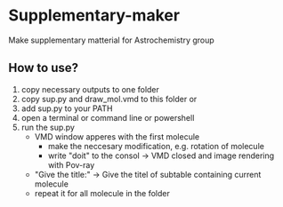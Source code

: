 # Supplementary-maker
Make supplementary matterial for Astrochemistry group

## **How to use?**
1. copy necessary outputs to one folder
1. copy sup.py and draw_mol.vmd to this folder
or
1. add sup.py to your PATH
1. open a terminal or command line or powershell
1. run the sup.py
   * VMD window apperes with the first molecule
     * make the neccesary modification, e.g. rotation of molecule
     * write "doit" to the consol -> VMD closed and image rendering with Pov-ray
   * "Give the title:" -> Give the titel of subtable containing current molecule
   * repeat it for all molecule in the folder

